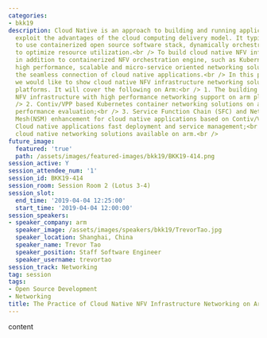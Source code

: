 ```yaml
---
categories:
- bkk19
description: Cloud Native is an approach to building and running applications that
  exploit the advantages of the cloud computing delivery model. It typically means
  to use containerized open source software stack, dynamically orchestrated and managed
  to optimize resource utilization.<br /> To build cloud native NFV infrastructure,
  in addition to containerized NFV orchestration engine, such as Kubernetes, we need
  high performance, scalable and micro-service oriented networking solutions to enable
  the seamless connection of cloud native applications.<br /> In this presentation,
  we would like to show cloud native NFV infrastructure networking solutions on Arm
  platforms. It will cover the following on Arm:<br /> 1. The building of Cloud Native
  NFV infrastructure with high performance networking support on arm platform; <br
  /> 2. Contiv/VPP based Kubernetes container networking solutions on arm and its
  performance evaluation;<br /> 3. Service Function Chain (SFC) and Network Service
  Mesh(NSM) enhancement for cloud native applications based on Contiv/VPP;<br /> 4.
  Cloud native applications fast deployment and service management;<br /> 5. Other
  cloud native networking solutions available on arm.<br />
future_image:
  featured: 'true'
  path: /assets/images/featured-images/bkk19/BKK19-414.png
session_active: Y
session_attendee_num: '1'
session_id: BKK19-414
session_room: Session Room 2 (Lotus 3-4)
session_slot:
  end_time: '2019-04-04 12:25:00'
  start_time: '2019-04-04 12:00:00'
session_speakers:
- speaker_company: arm
  speaker_image: /assets/images/speakers/bkk19/TrevorTao.jpg
  speaker_location: Shanghai, China
  speaker_name: Trevor Tao
  speaker_position: Staff Software Engineer
  speaker_username: trevortao
session_track: Networking
tag: session
tags:
- Open Source Development
- Networking
title: The Practice of Cloud Native NFV Infrastructure Networking on Arm Platform
---
```


content